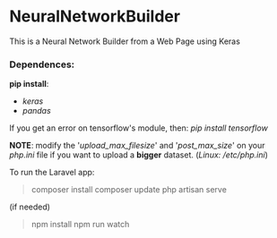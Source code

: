 # NeuralNetworkBuilder
 This is a Neural Network Builder from a Web Page using Keras

### Dependences:
**pip install**:
* _keras_
* _pandas_
	
If you get an error on tensorflow's module, then: _pip install tensorflow_

**NOTE**: modify the '_upload_max_filesize_' and '_post_max_size_' on your _php.ini_ file if you want to upload a **bigger** dataset. (_Linux: /etc/php.ini_)

To run the Laravel app:
> composer install
> composer update
> php artisan serve

(if needed)
> npm install
> npm run watch

